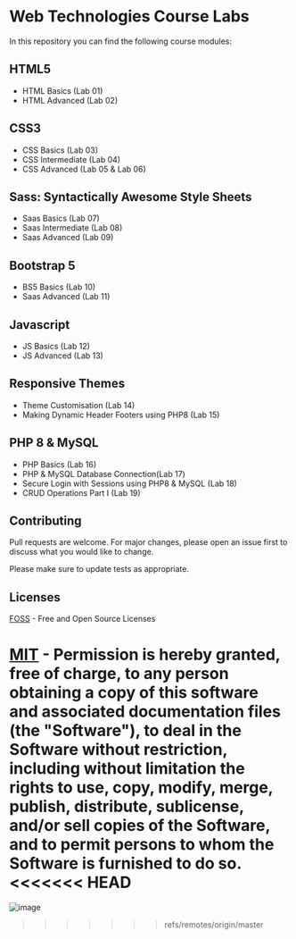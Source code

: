 # Web Technologies Course Labs

In this repository you can find the following course modules:

## HTML5 

* HTML Basics (Lab 01)
* HTML Advanced (Lab 02)

## CSS3
* CSS Basics (Lab 03)
* CSS Intermediate (Lab 04)
* CSS Advanced (Lab 05 & Lab 06)

## Sass: Syntactically Awesome Style Sheets
* Saas Basics (Lab 07)
* Saas Intermediate (Lab 08)
* Saas Advanced (Lab 09)

## Bootstrap 5
* BS5 Basics (Lab 10)
* Saas Advanced (Lab 11)

## Javascript
* JS Basics (Lab 12)
* JS Advanced (Lab 13)

## Responsive Themes
* Theme Customisation (Lab 14)
* Making Dynamic Header Footers using PHP8 (Lab 15)


## PHP 8 & MySQL
* PHP Basics (Lab 16)
* PHP & MySQL Database Connection(Lab 17)
* Secure Login with Sessions using PHP8 & MySQL (Lab 18)
* CRUD Operations Part I (Lab 19)


## Contributing

Pull requests are welcome. For major changes, please open an issue first
to discuss what you would like to change.

Please make sure to update tests as appropriate.

## Licenses

[FOSS](https://freeopensourcesoftware.org/) - Free and Open Source Licenses

[MIT](https://choosealicense.com/licenses/mit/) - Permission is hereby granted, free of charge, to any person obtaining a copy
of this software and associated documentation files (the "Software"), to deal
in the Software without restriction, including without limitation the rights
to use, copy, modify, merge, publish, distribute, sublicense, and/or sell
copies of the Software, and to permit persons to whom the Software is
furnished to do so.
<<<<<<< HEAD
=======
![image](https://github.com/Jamil226/CUI-FA21-BCS/assets/25902775/e13f7253-3b97-4bb3-b01a-945a256ed276)
>>>>>>> refs/remotes/origin/master
